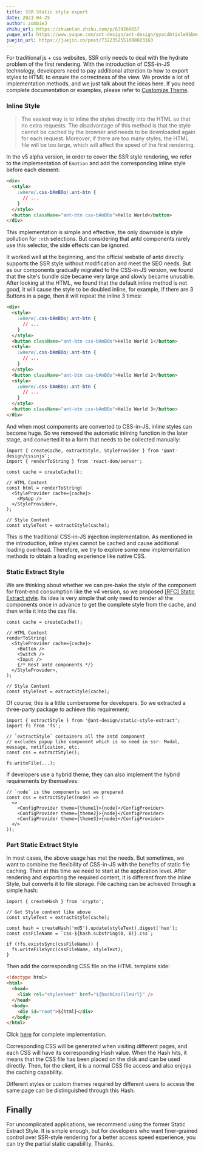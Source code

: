 ```yaml
---
title: SSR Static style export
date: 2023-04-25
author: zombieJ
zhihu_url: https://zhuanlan.zhihu.com/p/639266657
yuque_url: https://www.yuque.com/ant-design/ant-design/gyacdbtixle9bbm4
juejin_url: https://juejin.cn/post/7322352551088603163
---
```


For traditional js + css websites, SSR only needs to deal with the hydrate problem of the first rendering. With the introduction of CSS-in-JS technology, developers need to pay additional attention to how to export styles to HTML to ensure the correctness of the view. We provide a lot of implementation methods, and we just talk about the ideas here. If you need complete documentation or examples, please refer to [Customize Theme](/docs/react/customize-theme-cn).

### Inline Style

> The easiest way is to inline the styles directly into the HTML so that no extra requests. The disadvantage of this method is that the style cannot be cached by the browser and needs to be downloaded again for each request. Moreover, if there are too many styles, the HTML file will be too large, which will affect the speed of the first rendering.

In the v5 alpha version, in order to cover the SSR style rendering, we refer to the implementation of `Emotion` and add the corresponding inline style before each element:

```html
<div>
  <style>
    :where(.css-bAmBOo).ant-btn {
      // ...
    }
  </style>
  <button className="ant-btn css-bAmBOo">Hello World</button>
</div>
```

This implementation is simple and effective, the only downside is style pollution for `:nth` selections. But considering that antd components rarely use this selector, the side effects can be ignored.

It worked well at the beginning, and the official website of antd directly supports the SSR style without modification and meet the SEO needs. But as our components gradually migrated to the CSS-in-JS version, we found that the site's bundle size became very large and slowly became unusable. After looking at the HTML, we found that the default inline method is not good, it will cause the style to be doubled inline, for example, if there are 3 Buttons in a page, then it will repeat the inline 3 times:

```html
<div>
  <style>
    :where(.css-bAmBOo).ant-btn {
      // ...
    }
  </style>
  <button className="ant-btn css-bAmBOo">Hello World 1</button>
  <style>
    :where(.css-bAmBOo).ant-btn {
      // ...
    }
  </style>
  <button className="ant-btn css-bAmBOo">Hello World 2</button>
  <style>
    :where(.css-bAmBOo).ant-btn {
      // ...
    }
  </style>
  <button className="ant-btn css-bAmBOo">Hello World 3</button>
</div>
```

And when most components are converted to CSS-in-JS, inline styles can become huge. So we removed the automatic inlining function in the later stage, and converted it to a form that needs to be collected manually:

```tsx
import { createCache, extractStyle, StyleProvider } from '@ant-design/cssinjs';
import { renderToString } from 'react-dom/server';

const cache = createCache();

// HTML Content
const html = renderToString(
  <StyleProvider cache={cache}>
    <MyApp />
  </StyleProvider>,
);

// Style Content
const styleText = extractStyle(cache);
```

This is the traditional CSS-in-JS injection implementation. As mentioned in the introduction, inline styles cannot be cached and cause additional loading overhead. Therefore, we try to explore some new implementation methods to obtain a loading experience like native CSS.

### Static Extract Style

We are thinking about whether we can pre-bake the style of the component for front-end consumption like the v4 version, so we proposed [\[RFC\] Static Extract style](https://github.com/ant-design/ant-design/discussions/40985). Its idea is very simple that only need to render all the components once in advance to get the complete style from the cache, and then write it into the css file.

```tsx
const cache = createCache();

// HTML Content
renderToString(
  <StyleProvider cache={cache}>
    <Button />
    <Switch />
    <Input />
    {/* Rest antd components */}
  </StyleProvider>,
);

// Style Content
const styleText = extractStyle(cache);
```

Of course, this is a little cumbersome for developers. So we extracted a three-party package to achieve this requirement:

```tsx
import { extractStyle } from '@ant-design/static-style-extract';
import fs from 'fs';

// `extractStyle` containers all the antd component
// excludes popup like component which is no need in ssr: Modal, message, notification, etc.
const css = extractStyle();

fs.writeFile(...);
```

If developers use a hybrid theme, they can also implement the hybrid requirements by themselves:

```tsx
// `node` is the components set we prepared
const css = extractStyle((node) => (
  <>
    <ConfigProvider theme={theme1}>{node}</ConfigProvider>
    <ConfigProvider theme={theme2}>{node}</ConfigProvider>
    <ConfigProvider theme={theme3}>{node}</ConfigProvider>
  </>
));
```

### Part Static Extract Style

In most cases, the above usage has met the needs. But sometimes, we want to combine the flexibility of CSS-in-JS with the benefits of static file caching. Then at this time we need to start at the application level. After rendering and exporting the required content, it is different from the Inline Style, but converts it to file storage. File caching can be achieved through a simple hash:

```tsx
import { createHash } from 'crypto';

// Get Style content like above
const styleText = extractStyle(cache);

const hash = createHash('md5').update(styleText).digest('hex');
const cssFileName = `css-${hash.substring(0, 8)}.css`;

if (!fs.existsSync(cssFileName)) {
  fs.writeFileSync(cssFileName, styleText);
}
```

Then add the corresponding CSS file on the HTML template side:

```html
<!doctype html>
<html>
  <head>
    <link rel="stylesheet" href="${hashCssFileUrl}" />
  </head>
  <body>
    <div id="root">${html}</div>
  </body>
</html>
```

Click [here](https://github.com/ant-design/ant-design-examples/tree/main/examples/with-nextjs-generate-css-on-demand) for complete implementation.

Corresponding CSS will be generated when visiting different pages, and each CSS will have its corresponding Hash value. When the Hash hits, it means that the CSS file has been placed on the disk and can be used directly. Then, for the client, it is a normal CSS file access and also enjoys the caching capability.

Different styles or custom themes required by different users to access the same page can be distinguished through this Hash.

## Finally

For uncomplicated applications, we recommend using the former Static Extract Style. It is simple enough, but for developers who want finer-grained control over SSR-style rendering for a better access speed experience, you can try the partial static capability. Thanks.
